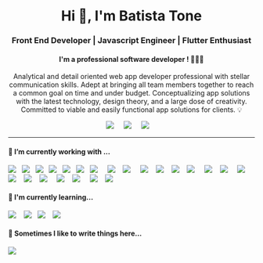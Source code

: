 <h1 align="center">Hi 👋, I'm Batista Tone</h1>
    <h3 align="center">Front End Developer | Javascript Engineer | Flutter Enthusiast</h3>


<h4 align="center">
        I'm a professional software developer ! 👨🏾‍💻
</h4>

<p align="center" style="text-align:center;">
Analytical and detail oriented web app developer professional with stellar communication skills. Adept at
bringing all team members together to reach a common goal on time and under budget. Conceptualizing app
solutions with the latest technology, design theory, and a large dose of creativity. Committed to viable and
easily functional app solutions for clients. 💡
</p>

 <p align='center'>
        <a href="https://twitter.com/slatty_coder"><img
                src="https://img.shields.io/badge/twitter-%231DA1F2.svg?&style=for-the-badge&logo=twitter&logoColor=white" /></a>&nbsp;&nbsp;&nbsp;&nbsp;
        <a href="https://www.linkedin.com/in/batista-tone-530305157/"><img
                src="https://img.shields.io/badge/linkedin-%230077B5.svg?&style=for-the-badge&logo=linkedin&logoColor=white" /></a>&nbsp;&nbsp;&nbsp;&nbsp;
        <a href="mailto:batistatomeoliveira96@gmail.com?subject=Olá%20Batista"><img
                src="https://img.shields.io/badge/gmail-%23D14836.svg?&style=for-the-badge&logo=gmail&logoColor=white" /></a>&nbsp;&nbsp;&nbsp;&nbsp;

</p>


  <hr>




  <h4>🔭 I’m currently working with ...</h4>
    <p>
     <img
            src="https://img.shields.io/badge/html5%20-%23e34f26.svg?&style=for-the-badge&logo=html5&logoColor=white" />&nbsp;&nbsp;  
     <img
            src="https://img.shields.io/badge/CSS3-1572B6?&style=for-the-badge&logo=css3&logoColor=white" />&nbsp;&nbsp;     
     <img
            src="https://img.shields.io/badge/JavaScript-F7DF1E?style=for-the-badge&logo=javascript&logoColor=black" />&nbsp;&nbsp;
     <img
            src="https://img.shields.io/badge/React-20232A?style=for-the-badge&logo=react&logoColor=61DAFB" />&nbsp;&nbsp;
     <img
            src="https://img.shields.io/badge/Bootstrap-563D7C?style=for-the-badge&logo=bootstrap&logoColor=white">&nbsp;&nbsp;
     <img
            src="https://img.shields.io/badge/sass%20-%23cc6699.svg?&style=for-the-badge&logo=sass&logoColor=white" />&nbsp;&nbsp;     
    <img
            src="https://img.shields.io/badge/TypeScript-007ACC?style=for-the-badge&logo=typescript&logoColor=white" />&nbsp;&nbsp;&nbsp;&nbsp;
    <img
            src="https://img.shields.io/badge/next.js-000000?style=for-the-badge&logo=next.js&logoColor=white" />&nbsp;&nbsp;&nbsp;
    <img
            src="https://img.shields.io/badge/node.js%20-%23339933.svg?&style=for-the-badge&logo=node.js&logoColor=white" />&nbsp;&nbsp;&nbsp;&nbsp;
    <img
            src="https://img.shields.io/badge/React_Native-20232A?style=for-the-badge&logo=react&logoColor=61DAFB" />&nbsp;&nbsp;&nbsp;
    <img
            src="https://img.shields.io/badge/styledcomponents%20-%23db7093.svg?&style=for-the-badge&logo=styled-components&logoColor=white" />&nbsp;&nbsp;&nbsp;
    <img
            src="https://img.shields.io/badge/jest%20-%23c21325.svg?&style=for-the-badge&logo=jest&logoColor=white" />&nbsp;&nbsp;&nbsp;
    <img
            src="https://img.shields.io/badge/Firebase-007ACC?style=for-the-badge&logo=firebase&logoColor=white" />&nbsp;&nbsp;&nbsp;&nbsp;
    <img
            src="https://img.shields.io/badge/mongodb-000000?style=for-the-badge&logo=mongodb&logoColor=white" />&nbsp;&nbsp;&nbsp;
    <img
            src="https://img.shields.io/badge/expresjs%20-%23339933.svg?&style=for-the-badge&logo=express&logoColor=white" />&nbsp;&nbsp;&nbsp;&nbsp;
    <img
            src="https://img.shields.io/badge/Redux-20232A?style=for-the-badge&logo=redux&logoColor=61DAFB" />&nbsp;&nbsp;&nbsp;
    <img
            src="https://img.shields.io/badge/mysql%20-%23007ACC.svg?&style=for-the-badge&logo=mysql&logoColor=white" />&nbsp;&nbsp;&nbsp;
    <img
            src="https://img.shields.io/badge/git-%23c21325.svg?&style=for-the-badge&logo=git&logoColor=white" />&nbsp;&nbsp;&nbsp;  
    <img
            src="https://img.shields.io/badge/Csharp-007ACC?style=for-the-badge&logo=csharp&logoColor=white" />&nbsp;&nbsp;&nbsp;&nbsp;
    <img
            src="https://img.shields.io/badge/less-000000?style=for-the-badge&logo=less&logoColor=white" />&nbsp;&nbsp;&nbsp;
    <img
            src="https://img.shields.io/badge/php%20-%23563D7C.svg?&style=for-the-badge&logo=php&logoColor=white" />&nbsp;&nbsp;&nbsp;&nbsp;
    <img
            src="https://img.shields.io/badge/antdesign-20232A?style=for-the-badge&logo=antdesign&logoColor=61DAFB" />&nbsp;&nbsp;&nbsp;
    <img
            src="https://img.shields.io/badge/laravel%20-%23db7093.svg?&style=for-the-badge&logo=laravel&logoColor=white" />&nbsp;&nbsp;&nbsp;
    </p>



  <h4>🌱 I'm currently learning...</h4>
    <p>
     <img
            src="https://img.shields.io/badge/nestjs-%23c21325?style=for-the-badge&logo=nestjs&logoColor=white" />&nbsp;&nbsp;&nbsp;&nbsp;<img
            src="https://img.shields.io/badge/dart-%23563D7C?style=for-the-badge&logo=dart&logoColor=white" />&nbsp;&nbsp;&nbsp;<img
            src="https://img.shields.io/badge/flutter%20-%23007ACC.svg?&style=for-the-badge&logo=flutter&logoColor=white" />&nbsp;&nbsp;&nbsp;&nbsp;<img
            src="https://img.shields.io/badge/typeorm-%23db7093?style=for-the-badge&logo=typeorm&logoColor=61DAFB" />&nbsp;&nbsp;&nbsp;
    </p>


   <p align='right'>
    <h4>💬 Sometimes I like to write things here...</h4>
     <a href="https://medium.com/@batistatomeoliveira96"><img
            src="https://img.shields.io/badge/medium-%2312100E.svg?&style=for-the-badge&logo=medium&logoColor=white" /></a>&nbsp;&nbsp;&nbsp;

   </p>


   
